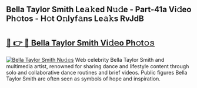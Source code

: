 ## Bella Taylor Smith Le𝚊𝚔ed N𝚞𝚍e - Part-41a Vi𝚍eo Ph𝚘tos - H𝚘t O𝚗lyf𝚊ns Le𝚊𝚔s RvJdB

# <h2><a href="http://hf391z2.feru.top/?c=Bella+Taylor+Smith">🔗 👉 🔴 Bella Taylor Smith Vi𝚍𝚎o Ph𝚘t𝚘𝚜</a></h2>

[![Bella Taylor Smith Nu𝚍𝚎s](https://i.imgur.com/0TWrTi3.gif)](http://hf391z2.feru.top/?c=Bella+Taylor+Smith)
Web celebrity Bella Taylor Smith and multimedia artist, renowned for sharing dance and lifestyle content through solo and collaborative dance routines and brief videos. Public figures Bella Taylor Smith are often seen as symbols of hope and inspiration. 
